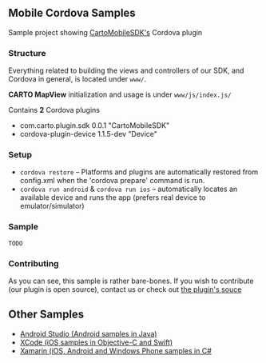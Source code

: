 ## Mobile Cordova Samples

Sample project showing [CartoMobileSDK's](https://carto.com/engine/mobile/) Cordova plugin

### Structure

Everything related to building the views and controllers of our SDK, and Cordova in general, is located under `www/`. 

**CARTO MapView** initialization and usage is under `www/js/index.js/`

Contains **2** Cordova plugins

* com.carto.plugin.sdk 0.0.1 "CartoMobileSDK"
* cordova-plugin-device 1.1.5-dev "Device"

### Setup

* `cordova restore` – Platforms and plugins are automatically restored from config.xml when the 'cordova prepare' command is run.
* `cordova run android` & `cordova run ios` – automatically locates an available device and runs the app (prefers real device to emulator/simulator)

### Sample

`TODO`

### Contributing

As you can see, this sample is rather bare-bones. If you wish to contribute (our plugin is open source), contact us or check out [the plugin's souce](https://github.com/CartoDB/mobile-sdk-cordova)

## Other Samples

* [Android Studio (Android samples in Java)](https://github.com/CartoDB/mobile-android-samples)
* [XCode (iOS samples in Objective-C and Swift)](https://github.com/CartoDB/mobile-ios-samples)
* [Xamarin (iOS, Android and Windows Phone samples in C#](https://github.com/CartoDB/mobile-dotnet-samples)
